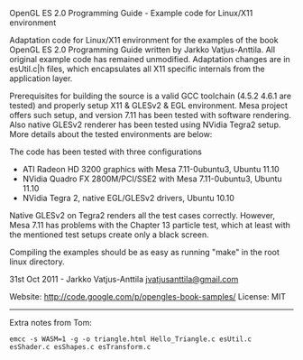 OpenGL ES 2.0 Programming Guide - Example code for Linux/X11 environment

Adaptation code for Linux/X11 environment for the examples of the book
OpenGL ES 2.0 Programming Guide written by Jarkko Vatjus-Anttila. All
original example code has remained unmodified. Adaptation changes are
in esUtil.c|h files, which encapsulates all X11 specific internals from
the application layer.

Prerequisites for building the source is a valid GCC toolchain (4.5.2
4.6.1 are tested) and properly setup X11 & GLESv2 & EGL environment.
Mesa project offers such setup, and version 7.11 has been tested with
software rendering. Also native GLESv2 renderer has been tested using
NVidia Tegra2 setup. More details about the tested environments are
below:

The code has been tested with three configurations
- ATI Radeon HD 3200 graphics with Mesa 7.11-0ubuntu3, Ubuntu 11.10
- NVidia Quadro FX 2800M/PCI/SSE2 with Mesa 7.11-0ubuntu3, Ubuntu 11.10
- NVidia Tegra 2, native EGL/GLESv2 drivers, Ubuntu 10.10

Native GLESv2 on Tegra2 renders all the test cases correctly. However,
Mesa 7.11 has problems with the Chapter 13 particle test, which at least
with the mentioned test setups create only a black screen.

Compiling the examples should be as easy as running "make" in the root
linux directory.

31st Oct 2011 - Jarkko Vatjus-Anttila <jvatjusanttila@gmail.com>

Website: http://code.google.com/p/opengles-book-samples/
License: MIT

---

Extra notes from Tom:

```
emcc -s WASM=1 -g -o triangle.html Hello_Triangle.c esUtil.c esShader.c esShapes.c esTransform.c
```
